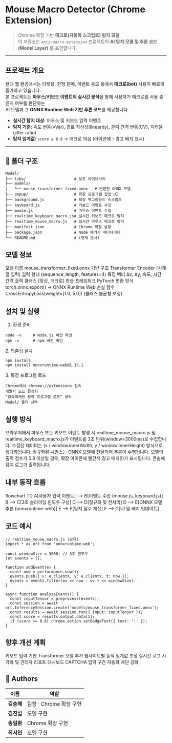 # Mouse Macro Detector (Chrome Extension)

> Chrome 확장 기반 **매크로(자동화 스크립트) 탐지 모델**  
> 이 저장소는 `anti-macro-extension` 프로젝트의 **AI 탐지 모델 및 추론 코드(Model Layer)** 를 포함합니다.

---

## 프로젝트 개요

현대 웹 환경에서는 티켓팅, 한정 판매, 이벤트 응모 등에서 **매크로(bot)** 사용이 빠르게 증가하고 있습니다.  
본 프로젝트는 **마우스/키보드 이벤트의 실시간 분석**을 통해 사용자가 매크로를 사용 중인지 여부를 판단하는  
AI 모델과 그 **ONNX Runtime Web 기반 추론 코드**를 제공합니다.

- **실시간 탐지 대상:** 마우스 및 키보드 입력 이벤트  
- **탐지 기준:** 속도 변동(vVar), 경로 직선성(linearity), 클릭 간격 변동(CV), 지터율(jitter ratio)  
- **탐지 임계값:** `score ≥ 0.8` → 매크로 의심 (아이콘에 `!` 경고 배지 표시)

---

## 📂 폴더 구조

```
Model/
├── libs/                     # 보조 라이브러리
├── models/
│   └── mouse_transformer_fixed.onnx   # 변환된 ONNX 모델
├── popup/                    # 확장 프로그램 팝업 UI
├── background.js             # 확장 백그라운드 스크립트
├── keyboard.js               # 키보드 이벤트 수집
├── mouse.js                  # 마우스 이벤트 수집
├── realtime_keyboard_macro.js# 실시간 키보드 매크로 탐지
├── realtime_mouse_macro.js   # 실시간 마우스 매크로 탐지
├── manifest.json             # Chrome 확장 설정
├── package.json              # Node 패키지 메타데이터
└── README.md                 # (현재 문서)
```


##  모델 정보
모델 이름	mouse_transformer_fixed.onnx
기반 구조	Transformer Encoder (시계열 입력)
입력 형태	(sequence_length, features=4)
특징 벡터	Δx, Δy, 속도, 시간 간격
출력 클래스	[정상, 매크로]
학습 프레임워크	PyTorch
변환 방식	torch.onnx.export() → ONNX Runtime Web
손실 함수	CrossEntropyLoss(weight=[1.0, 5.0]) (클래스 불균형 보정)

##  설치 및 실행
1.  환경 준비
```
node -v     # Node.js 버전 확인
npm -v      # npm 버전 확인
```
2️.  의존성 설치
```
npm install
npm install onnxruntime-web@1.15.1
```
3️.  확장 프로그램 로드
```
Chrome에서 chrome://extensions 접속
개발자 모드 활성화
“압축해제된 확장 프로그램 로드” 클릭
Model/ 폴더 선택
```

## 실행 방식
브라우저에서 마우스 또는 키보드 이벤트 발생 시
realtime_mouse_macro.js 및 realtime_keyboard_macro.js가 이벤트를 3초 단위(window=3000ms)로 수집합니다.
수집된 데이터는 (x / window.innerWidth, y / window.innerHeight) 방식으로 정규화됩니다.
정규화된 시퀀스는 ONNX 모델에 전달되어 추론이 수행됩니다.
모델의 출력 점수가 0.8 이상일 경우,
확장 아이콘에 빨간색 경고 배지(!)가 표시됩니다.
콘솔에 탐지 로그가 출력됩니다.

## 내부 동작 흐름

flowchart TD
    A[사용자 입력 이벤트] --> B[이벤트 수집 (mouse.js, keyboard.js)]
    B --> C[3초 슬라이딩 윈도우 구성]
    C --> D[정규화 및 전처리]
    D --> E[ONNX 모델 추론 (onnxruntime-web)]
    E --> F[탐지 점수 계산]
    F --> G[UI 및 배지 업데이트]

## 코드 예시
```
// realtime_mouse_macro.js (요약)
import * as ort from 'onnxruntime-web';

const windowSize = 3000; // 3초 윈도우
let events = [];

function addEvent(e) {
  const now = performance.now();
  events.push({ x: e.clientX, y: e.clientY, t: now });
  events = events.filter(ev => now - ev.t <= windowSize);
}

async function analyzeEvents() {
  const inputTensor = preprocess(events);
  const session = await ort.InferenceSession.create('models/mouse_transformer_fixed.onnx');
  const results = await session.run({ input: inputTensor });
  const score = results.output.data[1];
  if (score >= 0.8) chrome.action.setBadgeText({ text: '!' });
}
```
## 향후 개선 계획
 키보드 입력 기반 Transformer 모델 추가
 웹사이트별 동적 임계값 조정
 실시간 로그 시각화 및 관리자 리포트 대시보드
 CAPTCHA 입력 구간 자동화 차단 강화 

## 👥 Authors
| 이름 | 역할 |
|-----------|----------|
| **김송혜** | 팀장 · Chrome 확장 구현 |
| **김진섭** | 모델 구현 |
| **송일환** | Chrome 확장 구현 |
| **최서연** | 모델 구현 |

